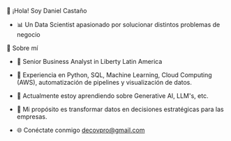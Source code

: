 👋 ¡Hola! Soy Daniel Castaño
- 📊 Un Data Scientist apasionado por solucionar distintos problemas de negocio

🌟 Sobre mí
- 💼 Senior Business Analyst in Liberty Latin America
- 🐍 Experiencia en Python, SQL, Machine Learning, Cloud Computing (AWS), automatización de pipelines y visualización de datos.
- 🤖 Actualmente estoy aprendiendo sobre Generative AI, LLM's, etc.
- 🚀 Mi propósito es transformar datos en decisiones estratégicas para las empresas.

- 🌐 Conéctate conmigo decovpro@gmail.com


